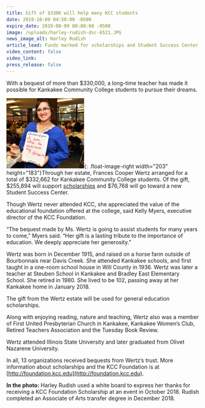 ```yaml
---
title: Gift of $330K will help many KCC students
date: 2019-10-09 04:58:00 -0500
expire_date: 2019-08-09 00:00:00 -0500
image: /uploads/harley-rudish-dsc-6521.JPG
news_image_alt: Harley Rudish
article_lead: Funds marked for scholarships and Student Success Center
video_content: false
video_link:
press_release: false
---
```


With a bequest of more than $330,000, a long-time teacher has made it possible for Kankakee Community College students to pursue their dreams.

![](/uploads/harley-rudish-2018scholarshipbreakfast.JPG){: .float-image-right width="203" height="183"}Through her estate, Frances Cooper Wertz arranged for a total of $332,662 for Kankakee Community College students. Of the gift, $255,894 will support [scholarships](www.kcc.edu/scholarships) and $76,768 will go toward a new Student Success Center.

Though Wertz never attended KCC, she appreciated the value of the educational foundation offered at the college, said Kelly Myers, executive director of the KCC Foundation.

“The bequest made by Ms. Wertz is going to assist students for many years to come,” Myers said. “Her gift is a lasting tribute to the importance of education. We deeply appreciate her generosity.”

Wertz was born in December 1915, and raised on a horse farm outside of Bourbonnais near Davis Creek. She attended Kankakee schools, and first taught in a one-room school house in Will County in 1936. Wertz was later a teacher at Steuben School in Kankakee and Bradley East Elementary School. She retired in 1980. She lived to be 102, passing away at her Kankakee home in January 2018.

The gift from the Wertz estate will be used for general education scholarships.

Along with enjoying reading, nature and teaching, Wertz also was a member of First United Presbyterian Church in Kankakee, Kankakee Women’s Club, Retired Teachers Association and the Tuesday Book Review.

Wertz attended Illinois State University and later graduated from Olivet Nazarene University.

In all, 13 organizations received bequests from Wertz’s trust. More information about scholarships and the KCC Foundation is at [http://foundation.kcc.edu](http://foundation.kcc.edu).

**In the photo:**&nbsp;Harley Rudish used a white board to express her thanks for receiving a KCC Foundation Scholarship at an event in October 2018. Rudish completed an Associate of Arts transfer degree in December 2018.